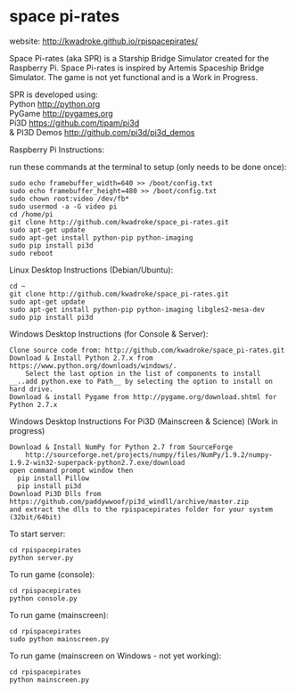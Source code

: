 space pi-rates
==============
website: http://kwadroke.github.io/rpispacepirates/

Space Pi-rates (aka SPR) is a Starship Bridge Simulator created for the Raspberry Pi. Space Pi-rates is inspired by Artemis Spaceship Bridge Simulator. The game is not yet functional and is a Work in Progress.

SPR is developed using:  
Python http://python.org  
PyGame http://pygames.org  
Pi3D  https://github.com/tipam/pi3d  
& PI3D Demos http://github.com/pi3d/pi3d_demos  



Raspberry Pi Instructions:

run these commands at the terminal to setup (only needs to be done once):

    sudo echo framebuffer_width=640 >> /boot/config.txt
    sudo echo framebuffer_height=480 >> /boot/config.txt
    sudo chown root:video /dev/fb*
    sudo usermod -a -G video pi
    cd /home/pi
    git clone http://github.com/kwadroke/space_pi-rates.git
    sudo apt-get update
    sudo apt-get install python-pip python-imaging
    sudo pip install pi3d
    sudo reboot

Linux Desktop Instructions (Debian/Ubuntu):

    cd ~
    git clone http://github.com/kwadroke/space_pi-rates.git
    sudo apt-get update
    sudo apt-get install python-pip python-imaging libgles2-mesa-dev
    sudo pip install pi3d


Windows Desktop Instructions (for Console & Server):

    Clone source code from: http://github.com/kwadroke/space_pi-rates.git
    Download & Install Python 2.7.x from https://www.python.org/downloads/windows/.
        Select the last option in the list of components to install  __..add python.exe to Path__ by selecting the option to install on hard drive.
    Download & install Pygame from http://pygame.org/download.shtml for Python 2.7.x


Windows Desktop Instructions For Pi3D (Mainscreen & Science) (Work in progress)

    Download & Install NumPy for Python 2.7 from SourceForge
        http://sourceforge.net/projects/numpy/files/NumPy/1.9.2/numpy-1.9.2-win32-superpack-python2.7.exe/download
    open command prompt window then
      pip install Pillow
      pip install pi3d
    Download Pi3D Dlls from https://github.com/paddywwoof/pi3d_windll/archive/master.zip
    and extract the dlls to the rpispacepirates folder for your system (32bit/64bit)


To start server:

    cd rpispacepirates
    python server.py


To run game (console):

    cd rpispacepirates
    python console.py


To run game (mainscreen):

    cd rpispacepirates
    sudo python mainscreen.py


To run game (mainscreen on Windows - not yet working):

    cd rpispacepirates
    python mainscreen.py
